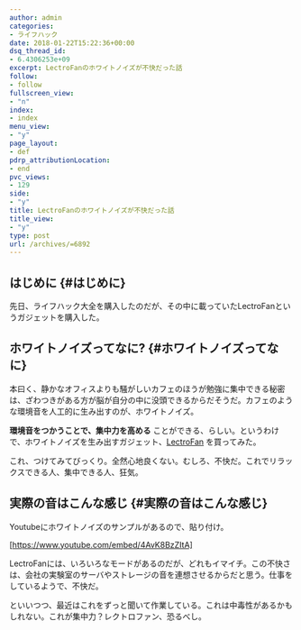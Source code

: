 ```yaml
---
author: admin
categories:
- ライフハック
date: 2018-01-22T15:22:36+00:00
dsq_thread_id:
- 6.4306253e+09
excerpt: LectroFanのホワイトノイズが不快だった話
follow:
- follow
fullscreen_view:
- "n"
index:
- index
menu_view:
- "y"
page_layout:
- def
pdrp_attributionLocation:
- end
pvc_views:
- 129
side:
- "y"
title: LectroFanのホワイトノイズが不快だった話
title_view:
- "y"
type: post
url: /archives/=6892
---
```


## はじめに {#はじめに}

先日、ライフハック大全を購入したのだが、その中に載っていたLectroFanというガジェットを購入した。

## ホワイトノイズってなに? {#ホワイトノイズってなに}

本曰く、静かなオフィスよりも騒がしいカフェのほうが勉強に集中できる秘密は、ざわつきがある方が脳が自分の中に没頭できるからだそうだ。カフェのような環境音を人工的に生み出すのが、ホワイトノイズ。

**環境音をつかうことで、集中力を高める** ことができる、らしい。というわけで、ホワイトノイズを生み出すガジェット、[LectroFan][1] を買ってみた。

これ、つけてみてびっくり。全然心地良くない。むしろ、不快だ。これでリラックスできる人、集中できる人、狂気。

## 実際の音はこんな感じ {#実際の音はこんな感じ}

Youtubeにホワイトノイズのサンプルがあるので、貼り付け。

[https://www.youtube.com/embed/4AvK8BzZItA]

LectroFanには、いろいろなモードがあるのだが、どれもイマイチ。この不快さは、会社の実験室のサーバやストレージの音を連想させるからだと思う。仕事をしているようで、不快だ。

といいつつ、最近はこれをずっと聞いて作業している。これは中毒性があるかもしれない。これが集中力？レクトロファン、恐るべし。

 [1]: https://lectrofan.com/
